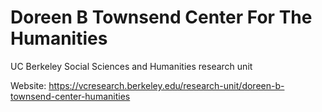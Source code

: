 # Doreen B Townsend Center For The Humanities
UC Berkeley Social Sciences and Humanities research unit

Website: https://vcresearch.berkeley.edu/research-unit/doreen-b-townsend-center-humanities

